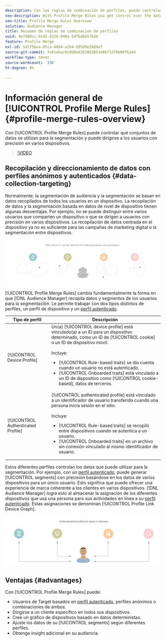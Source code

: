 ```yaml
---
description: Con las reglas de combinación de perfiles, puede controlar los conjuntos de datos utilizados para la segmentación y puede dirigirse a una persona con precisión en varios dispositivos.
seo-description: With Profile Merge Rules you get control over the data sets used for segmentation and can target a person accurately across multiple devices.
seo-title: Profile Merge Rules Overview
solution: Audience Manager
title: Resumen de reglas de combinación de perfiles
uuid: 9e7988cc-9145-432b-840a-54fbd8657b3b
feature: Profile Merge
exl-id: 5d1f5bea-0fca-4684-a2b4-585d9e38d9ef
source-git-commit: fe01ebac8c0d0ad3630d3853e0bf32f0b00f6a44
workflow-type: tm+mt
source-wordcount: '336'
ht-degree: 0%

---
```


# Información general de [!UICONTROL Profile Merge Rules] {#profile-merge-rules-overview}

Con [!UICONTROL Profile Merge Rules] puede controlar qué conjuntos de datos se utilizan para la segmentación y puede dirigirse a los usuarios con precisión en varios dispositivos.

>[!VIDEO](https://video.tv.adobe.com/v/28974)

## Recopilación y direccionamiento de datos con perfiles anónimos y autenticados {#data-collection-targeting}

Normalmente, la segmentación de audiencia y la segmentación se basan en datos recopilados de todos los usuarios en un dispositivo. La recopilación de datos y la segmentación basada en datos de nivel de dispositivo tienen algunas desventajas. Por ejemplo, no se puede distinguir entre varios usuarios que comparten un dispositivo o que se dirigen a usuarios con precisión en varios dispositivos. La recopilación de datos centrada en el dispositivo ya no es suficiente para las campañas de marketing digital o la segmentación entre dispositivos.

![](assets/unauthenticated2.png)

[!UICONTROL Profile Merge Rules] cambia fundamentalmente la forma en que [!DNL Audience Manager] recopila datos y segmentos de los usuarios para la segmentación. Le permite trabajar con dos tipos distintos de perfiles, un perfil de dispositivo y un [perfil autenticado](../../reference/visitor-authentication-states.md).

| Tipo de perfil | Descripción |
|---|---|
| [!UICONTROL Device Profile] | Un(a) [!UICONTROL device profile] está vinculado(a) a un ID para un dispositivo determinado, como un ID de [!UICONTROL cookie] o un ID de dispositivo móvil.<br><br> Incluye:<ul><li>[!UICONTROL Rule-based traits] se dio cuenta cuando un usuario no está autenticado.</li><li>[!UICONTROL Onboarded traits] está vinculado a un ID de dispositivo como [!UICONTROL cookie-based], datos de terceros.</li></ul> |
| [!UICONTROL Authenticated Profile] | [!UICONTROL authenticated profile] está vinculado a un identificador de usuario transferido cuando una persona inicia sesión en el sitio.<br><br>Incluye:<ul><li>[!UICONTROL Rule-based traits] se recopiló entre dispositivos cuando se autentica a un usuario.</li><li>[!UICONTROL Onboarded traits] en un archivo sin conexión vinculado al mismo identificador de usuario.</li></ul> |

Estos diferentes perfiles controlan los datos que puede utilizar para la segmentación. Por ejemplo, con un [perfil autenticado](../../reference/visitor-authentication-states.md), puede generar [!UICONTROL segments] con precisión basándose en los datos de varios dispositivos para un único usuario. Esto significa que puede ofrecer una experiencia de marca coherente a los clientes en varios dispositivos. [!DNL Audience Manager] logra esto al almacenar la asignación de los diferentes dispositivos que usa una persona para sus actividades en línea a su [perfil autenticado](../../reference/visitor-authentication-states.md). Estas asignaciones se denominan [!UICONTROL Profile Link Device Graph].

![](assets/authenticated2.png)

## Ventajas {#advantages}

Con [!UICONTROL Profile Merge Rules] puede:

* Usuarios de Target basados en [perfil autenticado](../../reference/visitor-authentication-states.md), perfiles anónimos o combinaciones de ambos.
* Dirigirse a un cliente específico en todos sus dispositivos.
* Cree un gráfico de dispositivos basado en datos deterministas.
* Ajuste los datos de su [!UICONTROL segments] según diferentes perfiles.
* Obtenga insight adicional en su audiencia.
